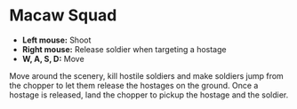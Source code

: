 # Macaw Squad

- **Left mouse:** Shoot
- **Right mouse:** Release soldier when targeting a hostage
- **W, A, S, D:** Move

Move around the scenery, kill hostile soldiers and make soldiers jump from the 
chopper to let them release the hostages on the ground. Once a hostage is released, 
land the chopper to pickup the hostage and the soldier.
